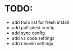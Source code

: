 # TODO:
- add todo list for fresh install
- add pull latest config
- add sync config
- add vs code settings
- add neovim settings
